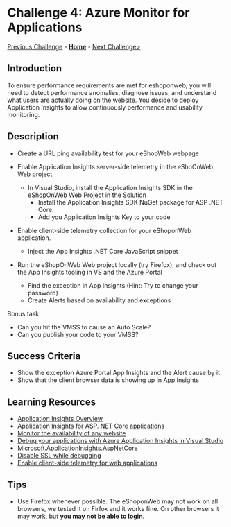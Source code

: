 # Challenge 4: Azure Monitor for Applications

[Previous Challenge](./03-Azure-Monitor-For-Virtual-Machines.md) - **[Home](../README.md)** - [Next Challenge>](./05-Azure-Monitor-For-Containers.md)

## Introduction

To ensure performance requirements are met for eshoponweb, you will need to detect performance anomalies, diagnose issues, and understand what users are actually doing on the website. You deside to deploy Application Insights to allow continuously performance and usability monitoring.

## Description

- Create a URL ping availability test for your eShopWeb webpage

- Enable Application Insights server-side telemetry in the eShoOnWeb Web project
  - In Visual Studio, install the Application Insights SDK in the eShopOnWeb Web Project in the Solution
	- Install the Application Insights SDK NuGet package for ASP .NET Core. 
	- Add you Application Insights Key to your code
	
- Enable client-side telemetry collection for your eShoponWeb application.
	- Inject the App Insights .NET Core JavaScript snippet
	
- Run the eShopOnWeb Web project locally (try Firefox), and check out the App Insights tooling in VS and the Azure Portal
  - Find the exception in App Insights (Hint: Try to change your password)
  - Create Alerts based on availability and exceptions

Bonus task:
- Can you hit the VMSS to cause an Auto Scale?
- Can you publish your code to your VMSS?

## Success Criteria

- Show the exception Azure Portal App Insights and the Alert cause by it
- Show that the client browser data is showing up in App Insights 

## Learning Resources

- [Application Insights Overview](https://docs.microsoft.com/en-us/azure/azure-monitor/app/app-insights-overview)
- [Application Insights for ASP. NET Core applications](https://docs.microsoft.com/en-us/azure/azure-monitor/app/asp-net-core#enable-application-insights-server-side-telemetry-no-visual-studio)
- [Monitor the availability of any website](https://docs.microsoft.com/en-us/azure/azure-monitor/app/monitor-web-app-availability)
- [Debug your applications with Azure Application Insights in Visual Studio](https://docs.microsoft.com/en-us/azure/azure-monitor/app/visual-studio)
- [Microsoft.ApplicationInsights.AspNetCore](https://www.nuget.org/packages/Microsoft.ApplicationInsights.AspNetCore)
- [Disable SSL while debugging](https://codetolive.in/ide/how-to-disable-https-or-ssl-in-visual-studio-2019-for-web-project/)
- [Enable client-side telemetry for web applications](https://docs.microsoft.com/en-us/azure/azure-monitor/app/asp-net-core#enable-client-side-telemetry-for-web-applications)

## Tips

- Use Firefox whenever possible. The eShoponWeb may not work on all browsers, we tested it on Firfox and it works fine. On other browsers it may work, but **you may not be able to login**. 
